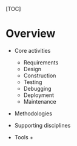 [TOC]

# Overview
- Core activities
	+ Requirements
	+ Design
	+ Construction
	+ Testing
	+ Debugging
	+ Deployment
	+ Maintenance
- Methodologies

- Supporting disciplines

- Tools
	+ 

